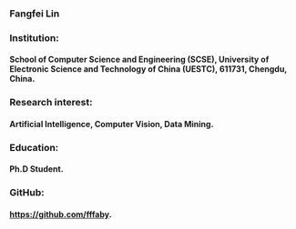 ### Fangfei Lin
### Institution:
#### School of Computer Science and Engineering (SCSE), University of Electronic Science and Technology of China (UESTC), 611731, Chengdu, China.
### Research interest:
#### Artificial Intelligence, Computer Vision, Data Mining.
### Education:
#### Ph.D Student.
### GitHub:
#### <https://github.com/fffaby>.
